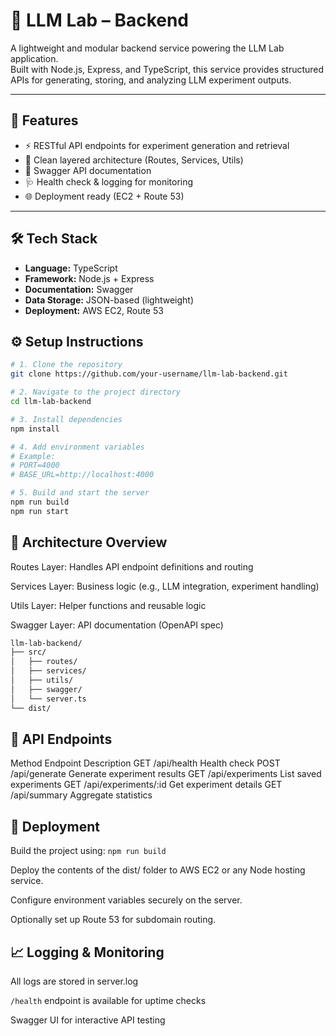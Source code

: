 # 🧠 LLM Lab – Backend

A lightweight and modular backend service powering the LLM Lab application.  
Built with Node.js, Express, and TypeScript, this service provides structured APIs for generating, storing, and analyzing LLM experiment outputs.

---

## 🚀 Features

- ⚡ RESTful API endpoints for experiment generation and retrieval  
- 🧱 Clean layered architecture (Routes, Services, Utils)  
- 📜 Swagger API documentation  
- 🩺 Health check & logging for monitoring  
- 🌐 Deployment ready (EC2 + Route 53)

---

## 🛠️ Tech Stack

- **Language:** TypeScript  
- **Framework:** Node.js + Express  
- **Documentation:** Swagger  
- **Data Storage:** JSON-based (lightweight)  
- **Deployment:** AWS EC2, Route 53

## ⚙️ Setup Instructions

```bash
# 1. Clone the repository
git clone https://github.com/your-username/llm-lab-backend.git

# 2. Navigate to the project directory
cd llm-lab-backend

# 3. Install dependencies
npm install

# 4. Add environment variables
# Example:
# PORT=4000
# BASE_URL=http://localhost:4000

# 5. Build and start the server
npm run build
npm run start
```
## 🧭 Architecture Overview

Routes Layer: Handles API endpoint definitions and routing

Services Layer: Business logic (e.g., LLM integration, experiment handling)

Utils Layer: Helper functions and reusable logic

Swagger Layer: API documentation (OpenAPI spec)

```bash
llm-lab-backend/
├── src/
│   ├── routes/
│   ├── services/
│   ├── utils/
│   ├── swagger/
│   └── server.ts
└── dist/
```

## 📡 API Endpoints
Method	Endpoint	Description
GET	/api/health	Health check
POST	/api/generate	Generate experiment results
GET	/api/experiments	List saved experiments
GET	/api/experiments/:id	Get experiment details
GET	/api/summary	Aggregate statistics

## 🧰 Deployment

Build the project using: `npm run build`

Deploy the contents of the dist/ folder to AWS EC2 or any Node hosting service.

Configure environment variables securely on the server.

Optionally set up Route 53 for subdomain routing.

## 📈 Logging & Monitoring

All logs are stored in server.log

`/health` endpoint is available for uptime checks

Swagger UI for interactive API testing
